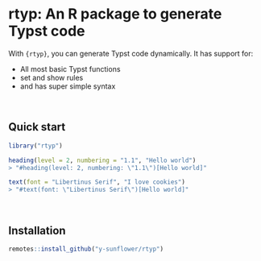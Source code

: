 # rtyp: An R package to generate Typst code

With `{rtyp}`, you can generate Typst code dynamically. It has support for:

- All most basic Typst functions
- set and show rules
- and has super simple syntax

<br>

## Quick start

```r
library("rtyp")

heading(level = 2, numbering = "1.1", "Hello world")
> "#heading(level: 2, numbering: \"1.1\")[Hello world]"

text(font = "Libertinus Serif", "I love cookies")
> "#text(font: \"Libertinus Serif\")[Hello world]"
```

<br>

## Installation

```r
remotes::install_github("y-sunflower/rtyp")
```
